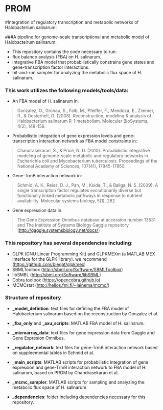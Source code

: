 # PROM
#Integration of regulatory transcription and metabolic networks of Halobacterium salinarum: 

###A pipeline for genome-scale transcriptional and metabolic model of Halobacteirum salinarum.

* This repository contains the code necessary to run:
 * flux balance analysis (FBA) on H. salinarum.
 * integrative FBA model that probabilistically constrains gene states and gene-transcription factor interactions.
 * hit-and-run sampler for analyzing the metabolic flux space of H. salinarum.

### This work utilizes the following models/tools/data:
 * An FBA model of H. salinarum in:
> Gonzalez, O., Gronau, S., Falb, M., Pfeiffer, F., Mendoza, E., Zimmer, R., & Oesterhelt, D. (2008). Reconstruction, modeling & analysis of Halobacterium salinarum R-1 metabolism. Molecular BioSystems, 4(2), 148-159.

 * Probabilistic integration of gene expression levels and gene-transcription interaction network as FBA model constraints in:
> Chandrasekaran, S., & Price, N. D. (2010). Probabilistic integrative modeling of genome-scale metabolic and regulatory networks in Escherichia coli and Mycobacterium tuberculosis. Proceedings of the National Academy of Sciences, 107(41), 17845-17850.

 * Gene-TrmB interaction network in:
> Schmid, A. K., Reiss, D. J., Pan, M., Koide, T., & Baliga, N. S. (2009). A single transcription factor regulates evolutionarily diverse but functionally linked metabolic pathways in response to nutrient availability. Molecular systems biology, 5(1), 282.

 * Gene expression data in:
> The Gene Expression Omnibus database at accession number 13531 and
> The Institute of Systems Biology Gaggle repository (http://gaggle.systemsbiology.net/docs/)

### This repository has several dependencies including:
 * GLPK (GNU Linear Programming Kit) and GLPKMEXm (a MATLAB MEX interface for the GLPK library).
we recommend (https://github.com/blegat/glpkmex)
 * SBMLToolbox (http://sbml.org/Software/SBMLToolbox)
 * libSMBL (http://sbml.org/Software/libSBML)
 * Cobra toolbox (https://opencobra.github.io)
 * MCMCstat (http://helios.fmi.fi/~lainema/mcmc/)
 
### Structure of repository
 * **_model_defintion**: text files for defining the FBA model of Halobacterium salinarum based on the reconstruction by Gonzalez et al. 
  
 * **_fba_only** and **_axu_scripts**: MATLAB FBA model of H. salinarum.
  
 * **_microarray_data**: text files for gene expression data from Gaggle and Gene Expresion Omnibus.
  
* **_regulator_network**: text files for gene-TrmB interaction network based on suppleemental tables in Schmid et al. 
  
* **_main_scripts**: MATLAB scripts for probabilistic integration of gene expression and gene-TrmB interaction network to FBA model of H. salinarum, based on PROM by Chandrasekaran et al. 
 
* **_mcmc_sampler**: MATLAB scripts for sampling and analyzing the metabolic flux space of H. salinarum.  
  
* **_dependencies**: folder including dependencies necessary for this repository.

